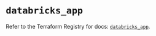 # `databricks_app`

Refer to the Terraform Registry for docs: [`databricks_app`](https://registry.terraform.io/providers/databricks/databricks/1.86.0/docs/resources/app).
